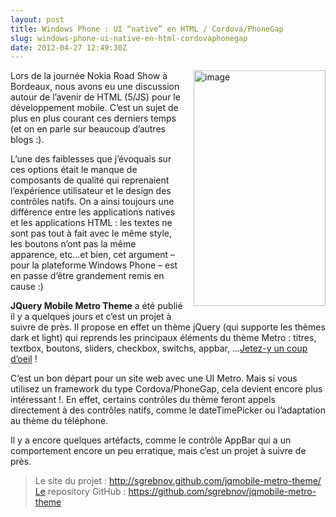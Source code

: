 ```yaml
---
layout: post
title: Windows Phone : UI “native” en HTML / Cordova/PhoneGap
slug: windows-phone-ui-native-en-html-cordovaphonegap
date: 2012-04-27 12:49:30Z
---
```


<p><a href="http://blog.maneu.net/wp-content/uploads/2012/04/image.png"><img style="background-image: none; border-bottom: 0px; border-left: 0px; margin: 0px 0px 15px 15px; padding-left: 0px; padding-right: 0px; display: inline; float: right; border-top: 0px; border-right: 0px; padding-top: 0px" title="image" border="0" alt="image" align="right" src="http://blog.maneu.net/wp-content/uploads/2012/04/image_thumb.png" width="211" height="377"></a>Lors de la journée Nokia Road Show à Bordeaux, nous avons eu une discussion autour de l’avenir de HTML (5/JS) pour le développement mobile. C’est un sujet de plus en plus courant ces derniers temps (et on en parle sur beaucoup d’autres blogs :).</p> <p>L’une des faiblesses que j’évoquais sur ces options était le manque de composants de qualité qui reprenaient l’expérience utilisateur et le design des contrôles natifs. On a ainsi toujours une différence entre les applications natives et les applications HTML : les textes ne sont pas tout à fait avec le même style, les boutons n’ont pas la même apparence, etc…et bien, cet argument – pour la plateforme Windows Phone – est en passe d’être grandement remis en cause :)</p> <p><strong>JQuery Mobile Metro Theme</strong> a été publié il y a quelques jours et c’est un projet à suivre de près. Il propose en effet un thème jQuery (qui supporte les thèmes dark et light) qui reprends les principaux éléments du thème Metro : titres, textbox, boutons, sliders, checkbox, switchs, appbar, …<a href="http://sgrebnov.github.com/jqmobile-metro-theme/tests/basic/gallery/html/forms-all.html">Jetez-y un coup d’oeil</a> !</p> <p>C’est un bon départ pour un site web avec une UI Metro. Mais si vous utilisez un framework du type Cordova/PhoneGap, cela devient encore plus intéressant !. En effet, certains contrôles du thème feront appels directement à des contrôles natifs, comme le dateTimePicker ou l’adaptation au thème du téléphone.</p> <p>Il y a encore quelques artéfacts, comme le contrôle AppBar qui a un comportement encore un peu erratique, mais c’est un projet à suivre de près.</p> <blockquote> <p>Le site du projet : <a title="http://sgrebnov.github.com/jqmobile-metro-theme/" href="http://sgrebnov.github.com/jqmobile-metro-theme/Le">http://sgrebnov.github.com/jqmobile-metro-theme/<br>Le</a> repository GitHub : <a title="https://github.com/sgrebnov/jqmobile-metro-theme" href="https://github.com/sgrebnov/jqmobile-metro-theme">https://github.com/sgrebnov/jqmobile-metro-theme</a></p></blockquote>
